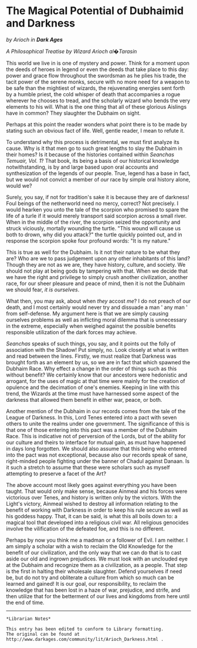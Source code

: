 # The Magical Potential of Dubhaimid and Darkness

_by Arioch in **Dark Ages**_

_A Philosophical Treatise by Wizard Arioch al�Tarasin_

This world we live in is one of mystery and power. Think for a moment upon the
deeds of heroes in legend or even the deeds that take place to this day: power
and grace flow throughout the swordsman as he plies his trade, the tacit power
of the serene monks, secure with no more need for a weapon to be safe than the
mightiest of wizards, the rejuvenating energies sent forth by a humble priest,
the cold whisper of death that accompanies a rogue wherever he chooses to
tread, and the scholarly wizard who bends the very elements to his will. What
is the one thing that all of these glorious Aislings have in common? They
slaughter the Dubhaim on sight.

Perhaps at this point the reader wonders what point there is to be made by
stating such an obvious fact of life. Well, gentle reader, I mean to refute it.

To understand why this process is detrimental, we must first analyze its cause.
Why is it that men go to such great lengths to slay the Dubhaim in their homes?
Is it because of the histories contained within _Seanchas Temuair, Vol. 1_?
That book, its being a basis of our historical knowledge notwithstanding, is by
and large based upon oral accounts and synthesization of the legends of our
people. True, legend has a base in fact, but we would not convict a member of
_our_ race by simple oral history alone, would we?

Surely, you say, if not for tradition's sake it is because they are of
darkness! Foul beings of the netherworld need no mercy, correct? Not precisely.
I would hearken you unto the tale of the scorpion who promised to spare the
life of a turle if it would merely transport said scorpion across a small
river. When in the middle of the river, the scorpion seized the opportunity and
struck viciously, mortally wounding the turtle. "This wound will cause us both
to drown, why did you attack?" the turtle quickly pointed out, and in response
the scorpion spoke four profound words: "It is my nature."

This is true as well for the Dubhaim. Is it not their nature to be what they
are? Who are we to pass judgement upon any other inhabitants of this land?
Though they are not as we are, they have history, culture, and society. We
should not play at being gods by tampering with that. When we decide that we
have the right and privilege to simply crush another civilization, another
race, for our sheer pleasure and peace of mind, then it is not the Dubhaim we
should fear, _it is ourselves_.

What then, you may ask, about when _they_ accost _me_? I do not preach of our
death, and I most certainly would never try and dissuade a man ' any man '
from self-defense. My argument here is that we are simply causing ourselves
problems as well as inflicting moral dilemma that is unnecessary in the
extreme, especially when weighed against the possible benefits responsible
utilization of the dark forces may achieve.

_Seanchas_ speaks of such things, you say, and it points out the folly of
association with the Shadow! Put simply, no. Look closely at what is written
and read between the lines. Firstly, we must realize that Darkness was brought
forth as an element by us, so we are in fact that which spawned the Dubhaim
Race. Why effect a change in the order of things such as this without benefit?
We certainly know that our ancestors were hedonistic and arrogant, for the
uses of magic at that time were mainly for the creation of opulence and the
decimation of one's enemies. Keeping in line with this trend, the Wizards at
the time must have harnessed some aspect of the darkness that allowed them
benefit in either war, peace, or both.

Another mention of the Dubhaim in our records comes from the tale of the
League of Darkness. In this, Lord Tenes entered into a pact with seven others
to unite the realms under one government. The significance of this is that one
of those entering into this pact was a member of the Dubhaim Race. This is
indicative not of perversion of the Lords, but of the ability for our culture
and theirs to interface for mutual gain, as must have happened in days long
forgotten. We should also assume that this being who entered into the pact was
not exceptional, because also our records speak of sane, right-minded people
fighting under the banner of Chadul against Danaan. Is it such a stretch to
assume that these were scholars such as myself attempting to preserve a facet
of the Art?

The above account most likely goes against everything you have been taught.
That would only make sense, because Ainmeal and his forces were victorious
over Tenes, and history is written only by the victors. With the Light's
victory, Ainmeal wished to destroy all information relating to the benefit of
working with Darkness in order to keep his rule secure as well as his goddess
happy. That, it can be said, is what this all boils down to: a magical tool
that developed into a religious civil war. All religious genocides involve the
vilification of the defeated foe, and this is no different.

Perhaps by now you think me a madman or a follower of Evil. I am neither. I am
simply a scholar with a wish to reclaim the Old Knowledge for the benefit of
our civilization, and the only way that we can do that is to cast aside our
old and ingrown prejudices. We must look with an unclouded eye at the Dubhaim
and recognize them as a civilization, as a people. That step is the first in
halting their wholesale slaughter. Defend yourselves if need be, but do not
try and obliterate a culture from which so much can be learned and gained! It
is our goal, our responsibility, to reclaim the knowledge that has been lost
in a haze of war, prejudice, and strife, and then utilize that for the
betterment of our lives and kingdoms from here until the end of time.

***

```
*Librarian Notes*

This entry has been edited to conform to Library formatting.
The original can be found at http://www.darkages.com/community/lit/Arioch_Darkness.html .
```


